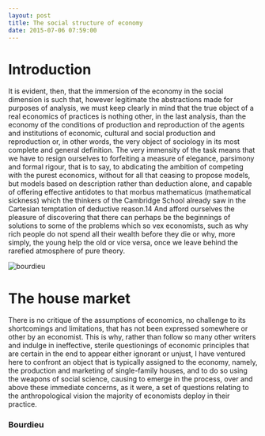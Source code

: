 ```yaml
---
layout: post
title: The social structure of economy 
date: 2015-07-06 07:59:00
---
```


# Introduction 
It is evident, then, that the immersion of the economy in the social dimension is such that, however legitimate the abstractions made for purposes of analysis, we must keep clearly in mind that the true object of a real economics of practices is nothing other, in the last analysis, than the economy of the conditions of production and reproduction of the agents and institutions of economic, cultural and social production and reproduction or, in other words, the very object of sociology in its most complete and general definition. The very immensity of the task means that we have to resign ourselves to forfeiting a measure of elegance, parsimony and formal rigour, that is to say, to abdicating the ambition of competing with the purest economics, without for all that ceasing to propose models, but models based on description rather than deduction alone, and capable of offering effective antidotes to that morbus mathematicus (mathematical sickness) which the thinkers of the Cambridge School already saw in the Cartesian temptation of deductive reason.14 And afford ourselves the pleasure of discovering that there can perhaps be the beginnings of solutions to some of the problems which so vex economists, such as why rich people do not spend all their wealth before they die or why, more simply, the young help the old or vice versa, once we leave behind the rarefied atmosphere of pure theory.

![bourdieu](https://thefrailestthing.files.wordpress.com/2011/09/pierre-bourdieu.jpg)

# The house market 
There is no critique of the assumptions of economics, no challenge to its shortcomings and limitations, that has not been expressed somewhere or other by an economist. This is why, rather than follow so many other writers and indulge in ineffective, sterile questionings of economic principles that are certain in the end to appear either ignorant or unjust, I have ventured here to confront an object that is typically assigned to the economy, namely, the production and marketing of single-family houses, and to do so using the weapons of social science, causing to emerge in the process, over and above these immediate concerns, as it were, a set of questions relating to the anthropological vision the majority of economists deploy in their practice.


### Bourdieu 